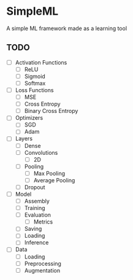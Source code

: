 # SimpleML

A simple ML framework made as a learning tool

## TODO

- [ ] Activation Functions
  - [ ] ReLU
  - [ ] Sigmoid
  - [ ] Softmax
- [ ] Loss Functions
  - [ ] MSE
  - [ ] Cross Entropy
  - [ ] Binary Cross Entropy
- [ ] Optimizers
  - [ ] SGD
  - [ ] Adam
- [ ] Layers
  - [ ] Dense
  - [ ] Convolutions
    - [ ] 2D
  - [ ] Pooling
    - [ ] Max Pooling
    - [ ] Average Pooling
  - [ ] Dropout
- [ ] Model
  - [ ] Assembly
  - [ ] Training
  - [ ] Evaluation
    - [ ] Metrics
  - [ ] Saving
  - [ ] Loading
  - [ ] Inference
- [ ] Data
  - [ ] Loading
  - [ ] Preprocessing
  - [ ] Augmentation
